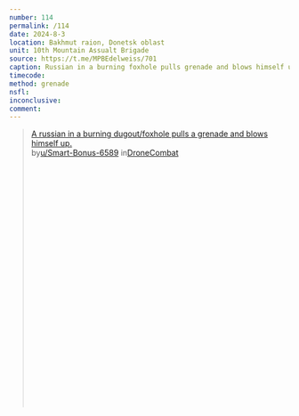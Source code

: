 ```yaml
---
number: 114
permalink: /114
date: 2024-8-3
location: Bakhmut raion, Donetsk oblast
unit: 10th Mountain Assualt Brigade
source: https://t.me/MPBEdelweiss/701
caption: Russian in a burning foxhole pulls grenade and blows himself up
timecode: 
method: grenade
nsfl: 
inconclusive:
comment: 
---
```

<blockquote class="reddit-embed-bq" style="height:500px" data-embed-height="566"><a href="https://www.reddit.com/r/DroneCombat/comments/1eun91e/a_russian_in_a_burning_dugoutfoxhole_pulls_a/">A russian in a burning dugout/foxhole pulls a grenade and blows himself up.</a><br> by<a href="https://www.reddit.com/user/Smart-Bonus-6589/">u/Smart-Bonus-6589</a> in<a href="https://www.reddit.com/r/DroneCombat/">DroneCombat</a></blockquote><script async="" src="https://embed.reddit.com/widgets.js" charset="UTF-8"></script>